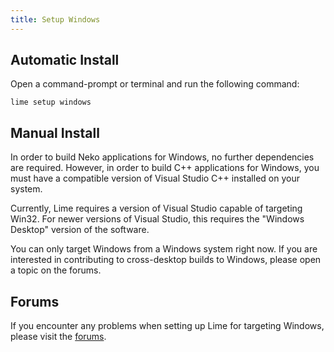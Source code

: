 ```yaml
---
title: Setup Windows
---
```


## Automatic Install

Open a command-prompt or terminal and run the following command:

    lime setup windows

## Manual Install

In order to build Neko applications for Windows, no further dependencies are required. However, in order to build C++ applications for Windows, you must have a compatible version of Visual Studio C++ installed on your system.

Currently, Lime requires a version of Visual Studio capable of targeting Win32. For newer versions of Visual Studio, this requires the "Windows Desktop" version of the software.

You can only target Windows from a Windows system right now. If you are interested in contributing to cross-desktop builds to Windows, please open a topic on the forums.

## Forums

If you encounter any problems when setting up Lime for targeting Windows, please visit the [forums](http://community.openfl.org/c/help).

